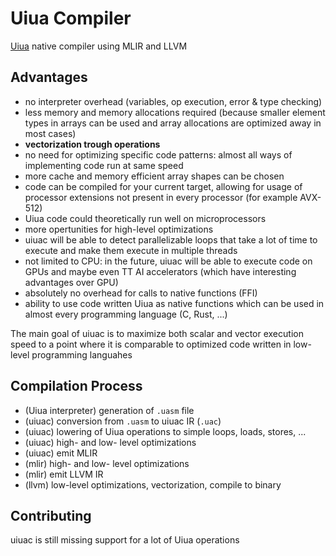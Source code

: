 # Uiua Compiler
[Uiua](https://uiua.org) native compiler using MLIR and LLVM

## Advantages
- no interpreter overhead (variables, op execution, error & type checking)
- less memory and memory allocations required (because smaller element types in arrays can be used and array allocations are optimized away in most cases)
- **vectorization trough operations**
- no need for optimizing specific code patterns: almost all ways of implementing code run at same speed
- more cache and memory efficient array shapes can be chosen
- code can be compiled for your current target, allowing for usage of processor extensions not present in every processor (for example AVX-512)
- Uiua code could theoretically run well on microprocessors
- more opertunities for high-level optimizations
- uiuac will be able to detect parallelizable loops that take a lot of time to execute and make them execute in multiple threads
- not limited to CPU: in the future, uiuac will be able to execute code on GPUs and maybe even TT AI accelerators (which have interesting advantages over GPU)
- absolutely no overhead for calls to native functions (FFI)
- ability to use code written Uiua as native functions which can be used in almost every programming language (C, Rust, ...)

The main goal of uiuac is to maximize both scalar and vector execution speed to a point where it is comparable to optimized code written in low-level programming languahes

## Compilation Process
- (Uiua interpreter) generation of `.uasm` file
- (uiuac) conversion from `.uasm` to uiuac IR (`.uac`)
- (uiuac) lowering of Uiua operations to simple loops, loads, stores, ...
- (uiuac) high- and low- level optimizations
- (uiuac) emit MLIR
- (mlir) high- and low- level optimizations
- (mlir) emit LLVM IR
- (llvm) low-level optimizations, vectorization, compile to binary

## Contributing
uiuac is still missing support for a lot of Uiua operations
